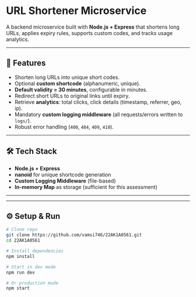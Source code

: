 # URL Shortener Microservice

A backend microservice built with **Node.js + Express** that shortens long URLs, applies expiry rules, supports custom codes, and tracks usage analytics.

---

## 🚀 Features
- Shorten long URLs into unique short codes.
- Optional **custom shortcode** (alphanumeric, unique).
- **Default validity = 30 minutes**, configurable in minutes.
- Redirect short URLs to original links until expiry.
- Retrieve **analytics**: total clicks, click details (timestamp, referrer, geo, ip).
- Mandatory **custom logging middleware** (all requests/errors written to `logs/`).
- Robust error handling (`400`, `404`, `409`, `410`).

---

## 🛠️ Tech Stack
- **Node.js + Express**
- **nanoid** for unique shortcode generation
- **Custom Logging Middleware** (file-based)
- **In-memory Map** as storage (sufficient for this assessment)

---

---

## ⚙️ Setup & Run
```bash
# Clone repo
git clone https://github.com/vamsi746/22AK1A0561.git
cd 22AK1A0561

# Install dependencies
npm install

# Start in dev mode
npm run dev

# Or production mode
npm start
```


